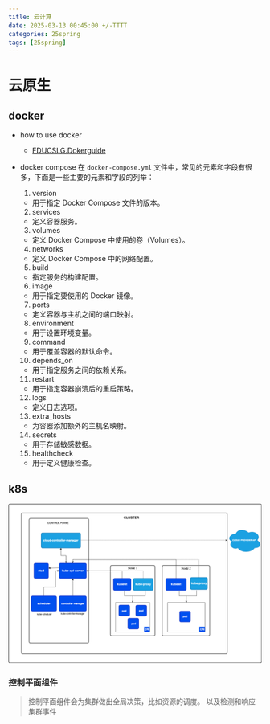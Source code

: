 ```yaml
---
title: 云计算
date: 2025-03-13 00:45:00 +/-TTTT
categories: 25spring
tags: [25spring]
---
```

# 云原生
## docker
* how to use docker
  * [FDUCSLG.Dokerguide](https://comp101.fducslg.com/tools/docker)
* docker compose
  在 `docker-compose.yml` 文件中，常见的元素和字段有很多，下面是一些主要的元素和字段的列举：

  1. version
  - 用于指定 Docker Compose 文件的版本。

  2. services
  - 定义容器服务。

  3. volumes
  - 定义 Docker Compose 中使用的卷（Volumes）。

  4. networks
  - 定义 Docker Compose 中的网络配置。

  5. build
  - 指定服务的构建配置。

  6. image
  - 用于指定要使用的 Docker 镜像。

  7. ports
  - 定义容器与主机之间的端口映射。

  8. environment
  - 用于设置环境变量。

  9. command
  - 用于覆盖容器的默认命令。

  10. depends_on
  - 用于指定服务之间的依赖关系。

  11. restart
  - 用于指定容器崩溃后的重启策略。

  12. logs
  - 定义日志选项。

  13. extra_hosts
  - 为容器添加额外的主机名映射。


  14.  secrets
  - 用于存储敏感数据。

  15.  healthcheck
  - 用于定义健康检查。
## k8s
![alt text](https://raw.githubusercontent.com/huazZengblog/huazZengblog.github.io/main/_posts/img/cloud/k8s.png)
### 控制平面组件
> 控制平面组件会为集群做出全局决策，比如资源的调度。 以及检测和响应集群事件

